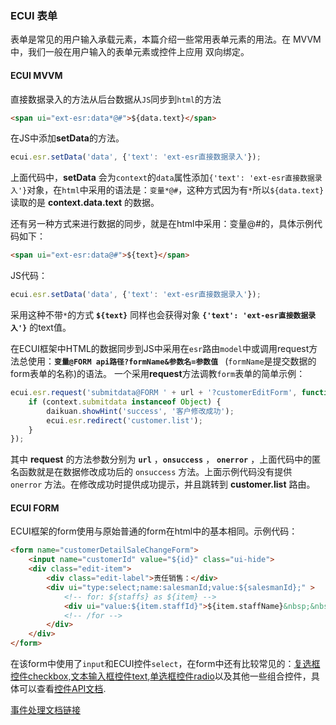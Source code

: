 ### ECUI 表单
表单是常见的用户输入承载元素，本篇介绍一些常用表单元素的用法。在 MVVM 中，我们一般在用户输入的表单元素或控件上应用 双向绑定。
#### ECUI MVVM

直接数据录入的方法从后台数据从`JS`同步到`html`的方法
```html
<span ui="ext-esr:data*@#">${data.text}</span>
```

在JS中添加**setData**的方法。
```js
ecui.esr.setData('data', {'text': 'ext-esr直接数据录入'});
```

上面代码中，**setData** 会为`context`的`data`属性添加`{'text': 'ext-esr直接数据录入'}`对象，在`html`中采用的语法是：`变量*@#`，这种方式因为有`*`所以`${data.text}`读取的是 **context.data.text** 的数据。

还有另一种方式来进行数据的同步，就是在html中采用：变量@#的，具体示例代码如下：
```html
<span ui="ext-esr:data@#">${text}</span>
```
JS代码：
```js
ecui.esr.setData('data', {'text': 'ext-esr直接数据录入'});
```
采用这种不带`*`的方式  **`${text}`** 同样也会获得对象 **`{'text': 'ext-esr直接数据录入'}`** 的text值。

在ECUI框架中HTML的数据同步到JS中采用在`esr`路由`model`中或调用request方法总使用：**`变量@FORM api路径?formName&参数名=参数值 `** (`formName`是提交数据的form表单的名称)的语法。
一个采用**request**方法调教`form`表单的简单示例：
```js
ecui.esr.request('submitdata@FORM ' + url + '?customerEditForm', function() {
    if (context.submitdata instanceof Object) {
        daikuan.showHint('success', '客户修改成功');
        ecui.esr.redirect('customer.list');
    }
});
```
其中 **request** 的方法参数分别为 **`url`** ，**`onsuccess`** ， **`onerror`** ，上面代码中的匿名函数就是在数据修改成功后的 `onsuccess` 方法。上面示例代码没有提供 `onerror` 方法。在修改成功时提供成功提示，并且跳转到 **customer.list** 路由。

#### ECUI FORM
ECUI框架的form使用与原始普通的form在html中的基本相同。示例代码：
```html
<form name="customerDetailSaleChangeForm">
    <input name="customerId" value="${id}" class="ui-hide">
    <div class="edit-item">
        <div class="edit-label">责任销售：</div>
        <div ui="type:select;name:salesmanId;value:${salesmanId};" >
            <!-- for: ${staffs} as ${item} -->
            <div ui="value:${item.staffId}">${item.staffName}&nbsp;&nbsp;&nbsp;${item.mobile}</div>
            <!-- /for -->
        </div>
    </div>
</form>
```
在该form中使用了`input`和ECUI控件`select`，在form中还有比较常见的：[复选框控件checkbox](/控件.md),[文本输入框控件text](/控件.md),[单选框控件radio](/控件.md)以及其他一些组合控件，具体可以查看[控件API文档](/控件.md).   

[事件处理文档链接](/事件处理.md)
